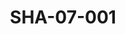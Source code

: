 ---
pid: SHA-07-001
title: SHA-07-001
language: en
original_label: 
rights: Sharhabil Ahmed
location_of_original: Sharhabil Ahmed
photographer_or_studio: 
scanned_from: poster 20.2 by 29.7
_date: '1977'
location: Khartoum
description: Announcement of Sharhabil Ahmed performance before the Civil Aviation
  department
additional_notes: 
permission_display: 'yes'
on_server: 'yes'
on_website: 'yes'
permalink: /photopages/en/SHA-07-001
layout: photo-page
---